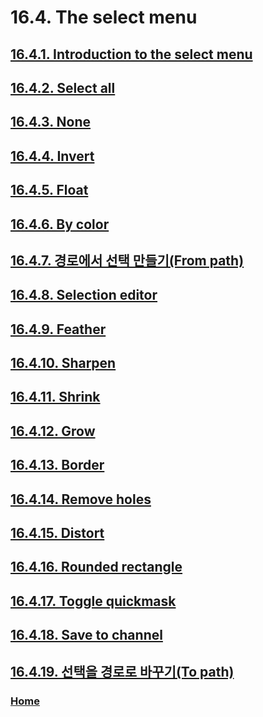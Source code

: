 # 16.4. The select menu

## [16.4.1. Introduction to the select menu](./16-04-01-introduction-to-the-select-menu.md)
## [16.4.2. Select all](./16-04-02-select-all.md)
## [16.4.3. None](./16-04-03-none.md)
## [16.4.4. Invert](./16-04-04-invert.md)
## [16.4.5. Float](./16-04-05-float.md)
## [16.4.6. By color](./16-04-06-by-color.md)
## [16.4.7. 경로에서 선택 만들기(From path)](./16-04-07-from-path.md)
## [16.4.8. Selection editor](./16-04-08-selection-editor.md)
## [16.4.9. Feather](./16-04-09-feather.md)
## [16.4.10. Sharpen](./16-04-10-sharpen.md)
## [16.4.11. Shrink](./16-04-11-shrink.md)
## [16.4.12. Grow](./16-04-12-grow.md)
## [16.4.13. Border](./16-04-13-border.md)
## [16.4.14. Remove holes](./16-04-14-remove-holes.md)
## [16.4.15. Distort](./16-04-15-distort.md)
## [16.4.16. Rounded rectangle](./16-04-16-rounded-rectangle.md)
## [16.4.17. Toggle quickmask](./16-04-17-toggle-quickmask.md)
## [16.4.18. Save to channel](./16-04-18-save-to-channel.md)
## [16.4.19. 선택을 경로로 바꾸기(To path)](./16-04-19-to-path.md)

### [Home](./00-home.md)
